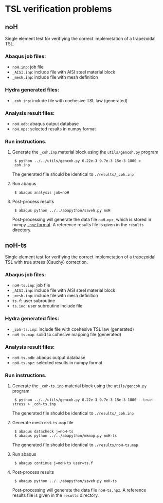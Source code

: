 # TSL verification problems

## noH

Single element test for verifiying the correct implemetation of a trapezoidal
TSL.

### Abaqus job files:

* `noH.inp`: job file
* `_AISI.inp`: include file with AISI steel material block
* `_mesh.inp`: include file with mesh definition

### Hydra generated files:

* `_coh.inp`: include file with coehesive TSL law (generated)

### Analysis result files:

* `noH.odb`: abaqus output database
* `noH.npz`: selected results in numpy format

### Run instructions.

1. Generate the `_coh.inp` material block using the `utils/gencoh.py` program

        $ python ../../utils/gencoh.py 0.22e-3 9.7e-3 15e-3 1000 > _coh.inp
   
   The  generated file should be identical to `./results/_coh.inp`

2. Run abaqus

        $ abaqus analysis job=noH

3. Post-process results

        $ abaqus python ../../abapython/saveh.py noH

   Post-processing will generate the data file `noH.npz`, which is stored
   in numpy [`.npz` format](http://docs.scipy.org/doc/numpy/reference/generated/numpy.savez.html).
   A reference results file is given in the `results` directory.


## noH-ts

Single element test for verifiying the correct implemetation of a trapezoidal
TSL with true stress (Cauchy) correction.

### Abaqus job files:

* `noH-ts.inp`: job file
* `_AISI.inp`: include file with AISI steel material block
* `_mesh.inp`: include file with mesh definition
* `ts.f`: user subroutine
* `ts.inc`: user subroutine include file

### Hydra generated files:

* `_coh-ts.inp`: include file with coehesive TSL law (generated)
* `noH-ts.map`: solid to cohesive mapping file (generated)

### Analysis result files:

* `noH-ts.odb`: abaqus output database
* `noH-ts.npz`: selected results in numpy format

### Run instructions.

1. Generate the `_coh-ts.inp` material block using the `utils/gencoh.py` program

        $ python ../../utils/gencoh.py 0.22e-3 9.7e-3 15e-3 1000 --true-stress > _coh-ts.inp

   The  generated file should be identical to `./results/_coh.inp`

2. Generate mesh `noH-ts.map` file

        $ abaqus datacheck j=noH-ts
        $ abaqus python ../../abapython/mkmap.py noH-ts

   The  generated file should be identical to `./results/noH-ts.map`

3. Run abaqus

        $ abaqus continue j=noH-ts user=ts.f

4. Post-process results

        $ abaqus python ../../abapython/saveh.py noH-ts

   Post-processing will generate the data file `noH-ts.npz`.
   A reference results file is given in the `results` directory.
